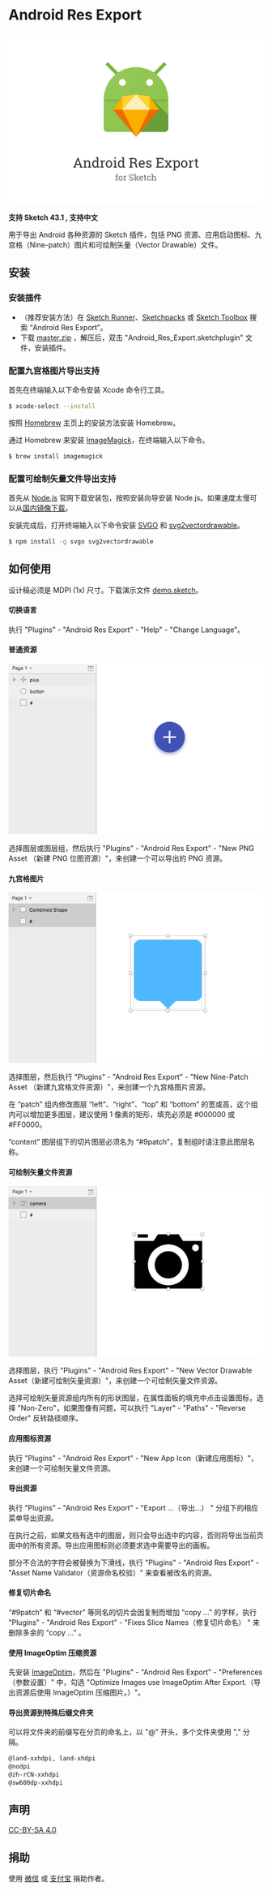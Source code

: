 # Android Res Export

![](https://github.com/Ashung/Android_Res_Export/blob/develop/img/android_res_export.png?raw=true)

**支持 Sketch 43.1 , 支持中文**

用于导出 Android 各种资源的 Sketch 插件，包括 PNG 资源、应用启动图标、九宫格（Nine-patch）图片和可绘制矢量（Vector Drawable）文件。

## 安装

### 安装插件

- （推荐安装方法）在 [Sketch Runner](http://sketchrunner.com/)、[Sketchpacks](https://sketchpacks.com/) 或 [Sketch Toolbox](http://sketchtoolbox.com/) 搜索 “Android Res Export”。
- 下载 [master.zip](https://github.com/Ashung/Android_Res_Export/archive/master.zip) ，解压后，双击 "Android_Res_Export.sketchplugin" 文件，安装插件。

### 配置九宫格图片导出支持

首先在终端输入以下命令安装 Xcode 命令行工具。

```bash
$ xcode-select --install
```

按照 [Homebrew](http://brew.sh/index_zh-cn.html) 主页上的安装方法安装 Homebrew。

通过 Homebrew 来安装 [ImageMagick](http://www.imagemagick.org/script/index.php)，在终端输入以下命令。

```bash
$ brew install imagemagick
```

### 配置可绘制矢量文件导出支持

首先从 [Node.js](https://nodejs.org/en/) 官网下载安装包，按照安装向导安装 Node.js。如果速度太慢可以从[国内镜像下载](https://npm.taobao.org/)。

安装完成后，打开终端输入以下命令安装 [SVGO](https://github.com/svg/svgo) 和 [svg2vectordrawable](https://github.com/Ashung/svg2vectordrawable)。

```bash
$ npm install -g svgo svg2vectordrawable
```

## 如何使用

设计稿必须是 MDPI (1x) 尺寸。下载演示文件 [demo.sketch](https://github.com/Ashung/Android_Res_Export/blob/develop/demo.sketch)。

#### 切换语言

执行 "Plugins" - "Android Res Export" - "Help" - "Change Language"。

#### 普通资源

![](https://github.com/Ashung/Android_Res_Export/blob/develop/img/android_res_export_1.gif?raw=true)

选择图层或图层组，然后执行 "Plugins" - "Android Res Export" - "New PNG Asset （新建 PNG 位图资源）"，来创建一个可以导出的 PNG 资源。

#### 九宫格图片

![](https://github.com/Ashung/Android_Res_Export/blob/develop/img/android_res_export_2.gif?raw=true)

选择图层，然后执行 "Plugins" - "Android Res Export" - "New Nine-Patch Asset （新建九宫格文件资源）"，来创建一个九宫格图片资源。

在 “patch” 组内修改图层 “left”、“right”、“top” 和 “bottom” 的宽或高，这个组内可以增加更多图层，建议使用 1 像素的矩形，填充必须是 #000000 或 #FF0000。

“content” 图层组下的切片图层必须名为 “#9patch”，复制组时请注意此图层名称。

#### 可绘制矢量文件资源

![](https://github.com/Ashung/Android_Res_Export/blob/develop/img/android_res_export_3.gif?raw=true)

选择图层，执行 "Plugins" - "Android Res Export" - "New Vector Drawable Asset（新建可绘制矢量资源）"，来创建一个可绘制矢量文件资源。

选择可绘制矢量资源组内所有的形状图层，在属性面板的填充中点击设置图标，选择 "Non-Zero"，如果图像有问题，可以执行 "Layer" - "Paths" - "Reverse Order" 反转路径顺序。

#### 应用图标资源

执行 "Plugins" - "Android Res Export" - "New App Icon（新建应用图标）"，来创建一个可绘制矢量文件资源。

#### 导出资源

执行 "Plugins" - "Android Res Export" - "Export ...（导出...） " 分组下的相应菜单导出资源。

在执行之前，如果文档有选中的图层，则只会导出选中的内容，否则将导出当前页面中的所有资源。导出应用图标则必须要求选中需要导出的画板。

部分不合法的字符会被替换为下滑线，执行 "Plugins" - "Android Res Export" - "Asset Name Validator（资源命名校验）" 来查看被改名的资源。

#### 修复切片命名

“#9patch” 和 “#vector" 等同名的切片会因复制而增加 “copy ...” 的字样，执行 "Plugins" - "Android Res Export" - "Fixes Slice Names（修复切片命名） " 来删除多余的 “copy ...” 。

#### 使用 ImageOptim 压缩资源

先安装 [ImageOptim](https://imageoptim.com/mac)，然后在 "Plugins" - "Android Res Export" - "Preferences（参数设置）" 中，勾选 "Optimize Images use ImageOptim After Export.（导出资源后使用 ImageOptim 压缩图片。）"。

#### 导出资源到特殊后缀文件夹

可以将文件夹的前缀写在分页的命名上，以 "@" 开头，多个文件夹使用 "," 分隔。

```
@land-xxhdpi, land-xhdpi
@nodpi
@zh-rCN-xxhdpi
@sw600dp-xxhdpi
```

## 声明

[CC-BY-SA 4.0](http://creativecommons.org/licenses/by-sa/4.0/)

## 捐助

使用 [微信](http://ashung.github.io/donate.html) 或 [支付宝](http://ashung.github.io/donate.html) 捐助作者。
